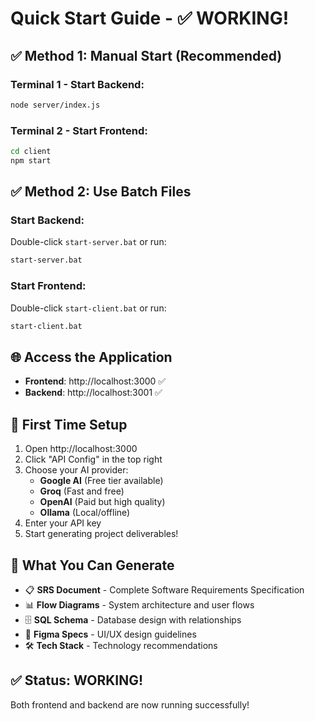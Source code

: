 # Quick Start Guide - ✅ WORKING!

## ✅ Method 1: Manual Start (Recommended)

### Terminal 1 - Start Backend:
```bash
node server/index.js
```

### Terminal 2 - Start Frontend:
```bash
cd client
npm start
```

## ✅ Method 2: Use Batch Files

### Start Backend:
Double-click `start-server.bat` or run:
```bash
start-server.bat
```

### Start Frontend:
Double-click `start-client.bat` or run:
```bash
start-client.bat
```

## 🌐 Access the Application

- **Frontend**: http://localhost:3000 ✅
- **Backend**: http://localhost:3001 ✅

## 🚀 First Time Setup

1. Open http://localhost:3000
2. Click "API Config" in the top right
3. Choose your AI provider:
   - **Google AI** (Free tier available)
   - **Groq** (Fast and free)
   - **OpenAI** (Paid but high quality)
   - **Ollama** (Local/offline)
4. Enter your API key
5. Start generating project deliverables!

## 🎯 What You Can Generate

- 📋 **SRS Document** - Complete Software Requirements Specification
- 📊 **Flow Diagrams** - System architecture and user flows
- 🗄️ **SQL Schema** - Database design with relationships
- 🎨 **Figma Specs** - UI/UX design guidelines
- 🛠️ **Tech Stack** - Technology recommendations

## ✅ Status: WORKING!

Both frontend and backend are now running successfully!